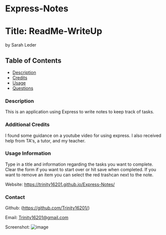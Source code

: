 # Express-Notes
# Title: ReadMe-WriteUp
  by Sarah Leder


## Table of Contents
* [Description](#description)
* [Credits](#additional-credits)
* [Usage](#usage-information)
* [Questions](#contact)

### Description
This is an application using Express to write notes to keep track of tasks. 


### Additional Credits

I found some guidance on a youtube video for using express. I also received help from TA's, a tutor, and my teacher.

### Usage Information
Type in a title and information regarding the tasks you want to complete. Clear the form if you want to start over or hit save when completed. If you want to remove an item you can select the red trashcan next to the note.

Website: https://trinity16201.github.io/Express-Notes/


### Contact
Github: (https://github.com/Trinity16201/)


Email: Trinity16201@gmail.com

Screenshot:
![image](https://github.com/Trinity16201/Express-Notes/assets/142117870/39106891-1e28-41d3-94db-0f025da891d6)

